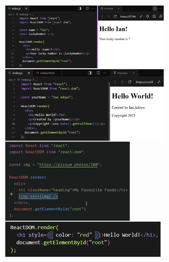 ![Injecting JS code within HTML within JSX files](image.png)
![Javascript Expressions in JSX Practice](image-1.png)
![Defining attribute values using Javascript variables](image-2.png)
![Applying inline Styling for HTML elemnts in JSX](image-3.png)